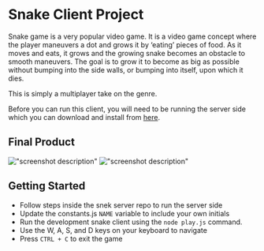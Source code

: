 # Snake Client Project

Snake game is a very popular video game. It is a video game concept where the player maneuvers a dot and grows it by ‘eating’ pieces of food. As it moves and eats, it grows and the growing snake becomes an obstacle to smooth maneuvers. The goal is to grow it to become as big as possible without bumping into the side walls, or bumping into itself, upon which it dies.

This is simply a multiplayer take on the genre.

Before you can run this client, you will need to be running the server side which you can download and install from [here](https://github.com/lighthouse-labs/snek-multiplayer.git).

## Final Product

!["screenshot description"](#)
!["screenshot description"](#)

## Getting Started

- Follow steps inside the snek server repo to run the server side
- Update the constants.js `NAME` variable to include your own initials
- Run the development snake client using the `node play.js` command.
- Use the W, A, S, and D keys on your keyboard to navigate
- Press `CTRL + C` to exit the game
